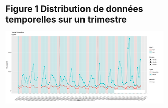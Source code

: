 # Figure 1  Distribution de données temporelles sur un trimestre

![lien vers l'image](Figure_1.png)
